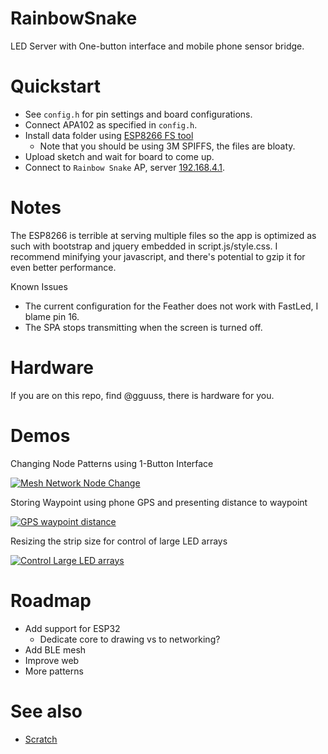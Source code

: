 # RainbowSnake
LED Server with One-button interface and mobile phone sensor bridge.

# Quickstart
* See `config.h` for pin settings and board configurations.
* Connect APA102 as specified in `config.h`.
* Install data folder using [ESP8266 FS tool](https://github.com/esp8266/Arduino/blob/master/doc/filesystem.rst)
  * Note that you should be using 3M SPIFFS, the files are bloaty.
* Upload sketch and wait for board to come up.
* Connect to `Rainbow Snake` AP, server [192.168.4.1](http://192.168.4.1).

# Notes
The ESP8266 is terrible at serving multiple files so the app is optimized as such
with bootstrap and jquery embedded in script.js/style.css. I recommend minifying your
javascript, and there's potential to gzip it for even better performance.

Known Issues
* The current configuration for the Feather does not work with FastLed, I blame pin 16.
* The SPA stops transmitting when the screen is turned off.

# Hardware
If you are on this repo, find @gguuss, there is hardware for you.

# Demos

Changing Node Patterns using 1-Button Interface 

[![Mesh Network Node Change](https://img.youtube.com/vi/vfW2BwxKj68/0.jpg)](https://www.youtube.com/watch?v=vfW2BwxKj68 "Mesh Network Node Change")

Storing Waypoint using phone GPS and presenting distance to waypoint

[![GPS waypoint distance](https://img.youtube.com/vi/qmCWH-nlgYE/0.jpg)](https://www.youtube.com/watch?v=qmCWH-nlgYE "GPS waypoint distance")

Resizing the strip size for control of large LED arrays

[![Control Large LED arrays](https://img.youtube.com/vi/dDma-7SCzwo/0.jpg)](https://www.youtube.com/watch?v=dDma-7SCzwo "Control Large LED arrays")

# Roadmap
* Add support for ESP32
  * Dedicate core to drawing vs to networking?
* Add BLE mesh
* Improve web
* More patterns

# See also
* [Scratch](https://github.com/gguuss/scratch)
